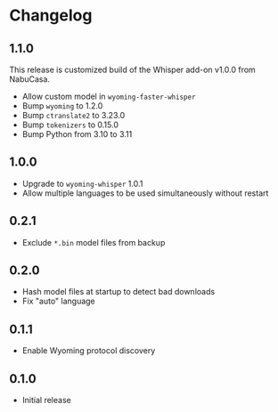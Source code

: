 # Changelog

## 1.1.0

This release is customized build of the Whisper add-on v1.0.0 from NabuCasa.
- Allow custom model in `wyoming-faster-whisper`
- Bump `wyoming` to 1.2.0
- Bump `ctranslate2` to 3.23.0
- Bump `tokenizers` to 0.15.0
- Bump Python from 3.10 to 3.11

## 1.0.0

- Upgrade to `wyoming-whisper` 1.0.1
- Allow multiple languages to be used simultaneously without restart

## 0.2.1

- Exclude `*.bin` model files from backup

## 0.2.0

- Hash model files at startup to detect bad downloads
- Fix "auto" language

## 0.1.1

- Enable Wyoming protocol discovery

## 0.1.0

- Initial release
